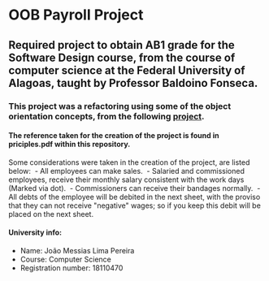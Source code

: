 # OOB Payroll Project

## Required project to obtain AB1 grade for the Software Design course, from the course of computer science at the Federal University of Alagoas, taught by Professor Baldoino Fonseca.

### This project was a refactoring using some of the object orientation concepts, from the following [project](https://github.com/joaorura/Payroll).

#### The reference taken for the creation of the project is found in priciples.pdf within this repository.

Some considerations were taken in the creation of the project, are listed below:
 - All employees can make sales.
 - Salaried and commissioned employees, receive their monthly salary consistent with the work days (Marked via dot).
 - Commissioners can receive their bandages normally.
 - All debts of the employee will be debited in the next sheet, with the proviso that they can not receive "negative" wages; so if you keep this debit will be placed on the next sheet.

#### University info:
 - Name: João Messias Lima Pereira
 - Course: Computer Science
 - Registration number: 18110470